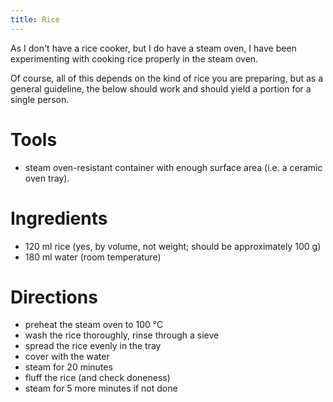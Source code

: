 ```yaml
---
title: Rice
---
```


As I don't have a rice cooker, but I do have a steam oven, I have been
experimenting with cooking rice properly in the steam oven.

Of course, all of this depends on the kind of rice you are preparing, but as a
general guideline, the below should work and should yield a portion for a single
person.

# Tools

- steam oven-resistant container with enough surface area (i.e. a ceramic oven
tray).

# Ingredients

- 120 ml rice (yes, by volume, not weight; should be approximately 100 g)
- 180 ml water (room temperature)

# Directions

- preheat the steam oven to 100 °C
- wash the rice thoroughly, rinse through a sieve
- spread the rice evenly in the tray
- cover with the water
- steam for 20 minutes
- fluff the rice (and check doneness)
- steam for 5 more minutes if not done
